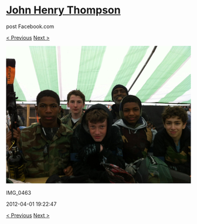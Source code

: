 # [John Henry Thompson](../README.md)
post Facebook.com

[< Previous](2012-04-01-1.md) [Next >](2012-04-01-3.md)

[![](../media/2012-04-01/Paintball-14th-B-day-IMG_0463.jpg)](../README.md)

IMG_0463

2012-04-01 19:22:47

[< Previous](2012-04-01-1.md) [Next >](2012-04-01-3.md)